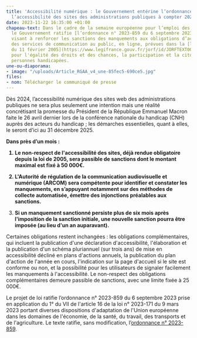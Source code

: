 ```yaml
---
title: 'Accessibilité numérique : le Gouvernement entérine l’ordonnance visant à contrôler
  l’accessibilité des sites des administrations publiques à compter 2024'
date: 2023-11-22 16:35:00 +01:00
chapeau-text: Dans le cadre de la semaine européenne pour l’emploi des personnes handicapées,
  le Gouvernement ratifie [l’ordonnance n° 2023-859 du 6 septembre 2023](https://www.legifrance.gouv.fr/jorf/id/JORFTEXT000048049674)
  visant à renforcer les sanctions des manquements aux obligations d’accessibilité
  des services de communication au public, en ligne, prévues dans la [loi n° 2005-102
  du 11 février 2005](https://www.legifrance.gouv.fr/jorf/id/JORFTEXT000000809647/)
  pour l'égalité des droits et des chances, la participation et la citoyenneté des
  personnes handicapées.
une-ou-diaporama:
- image: "/uploads/Article_RGAA_v4_une-85fec5-690ce5.jpg"
files:
- nom: Télécharger le communiqué de presse
---
```


Dès 2024, l’accessibilité numérique des sites web des administrations publiques ne sera plus seulement une intention mais une réalité concrétisant la promesse du Président de la République Emmanuel Macron faite le 26 avril dernier lors de la conférence nationale du handicap (CNH) auprès des acteurs du handicap ; les démarches essentielles, quant à elles, le seront d’ici au 31 décembre 2025.

<b>Dans près d’un mois :  

1) Le non-respect de l'accessibilité des sites, déjà rendue obligatoire depuis la loi de 2005, sera passible de sanctions dont le montant maximal est fixé à 50 000€.

2) L'Autorité de régulation de la communication audiovisuelle et numérique (ARCOM) sera compétente pour identifier et constater les manquements, en s’appuyant notamment sur des méthodes de collecte automatisée, émettre des injonctions préalables aux sanctions. 

3) Si un manquement sanctionné persiste plus de six mois après l'imposition de la sanction initiale, une nouvelle sanction pourra être imposée (au lieu d'un an auparavant).</b>

Certaines obligations restent inchangées : les obligations complémentaires, qui incluent la publication d'une déclaration d'accessibilité, l'élaboration et la publication d'un schéma pluriannuel (sur trois ans) de mise en accessibilité décliné en plans d'actions annuels, la publication du plan d'action de l'année en cours, l'indication sur la page d'accueil si le site est conforme ou non, et la possibilité pour les utilisateurs de signaler facilement les manquements à l'accessibilité. Le non-respect des obligations complémentaires demeure passible de sanctions, avec une limite fixée à 25 000€.

Le projet de loi ratifie l’ordonnance n° 2023-859 du 6 septembre 2023 prise en application du 1° du VII de l'article 16 de la loi n° 2023-171 du 9 mars 2023 portant diverses dispositions d'adaptation de l'Union européenne dans les domaines de l'économie, de la santé, du travail, des transports et de l'agriculture. Le texte ratifie, sans modification, l’[ordonnance n° 2023-859](https://www.legifrance.gouv.fr/jorf/id/JORFTEXT000048049674).